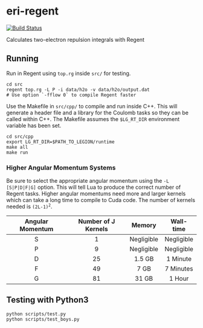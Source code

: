 # eri-regent
[![Build Status](https://travis-ci.com/sparkasaurusRex/eri-regent.svg?token=g46Mfub8GMWqdPYXVqEs&branch=master)](https://travis-ci.com/sparkasaurusRex/eri-regent)

Calculates two-electron repulsion integrals with Regent

## Running
Run in Regent using `top.rg` inside `src/` for testing.

```
cd src
regent top.rg -L P -i data/h2o -v data/h2o/output.dat
# Use option `-fflow 0` to compile Regent faster
```

Use the Makefile in `src/cpp/` to compile and run inside C++. This will generate a header file and a library for the Coulomb tasks so they can be called within C++. The Makefile assumes the `$LG_RT_DIR` environment variable has been set.

```
cd src/cpp
export LG_RT_DIR=$PATH_TO_LEGION/runtime
make all
make run
```

### Higher Angular Momentum Systems

Be sure to select the appropriate angular momentum using the `-L [S|P|D|F|G]` option. This will tell Lua to produce the correct number of Regent tasks. Higher angular momentums need more and larger kernels which can take a long time to compile to Cuda code. The number of kernels needed is <code>(2L-1)<sup>2</sup></code>.

| Angular Momentum | Number of J Kernels | Memory     | Wall-time  |
|:----------------:|:-------------------:|:----------:|:----------:|
| S                | 1                   | Negligible | Negligible |
| P                | 9                   | Negligible | Negligible |
| D                | 25                  | 1.5 GB     | 1 Minute   |
| F                | 49                  | 7 GB       | 7 Minutes  |
| G                | 81                  | 31 GB      | 1 Hour     |


## Testing with Python3

```
python scripts/test.py
python scripts/test_boys.py
```
